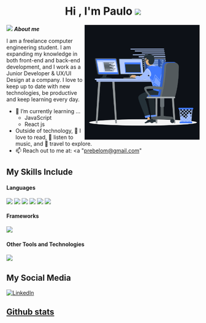 <h1 align="center">Hi , I'm Paulo <img src="https://media.giphy.com/media/hvRJCLFzcasrR4ia7z/giphy.gif" width="35"></h1>

<img align="right" width=300px alt="Unicorn" src="https://raw.githubusercontent.com/SubhadeepZilong/SubhadeepZilong/main/icons/animation_500_kxa883sd.gif" alt="SubhadeepZilong" />

<img src="https://media.giphy.com/media/ObNTw8Uzwy6KQ/giphy.gif" width="30px"> ***About me***

I am a freelance computer engineering student. I am expanding my knowledge in both front-end and back-end development, and I work as a Junior Developer & UX/UI Design at a company. I love to keep up to date with new technologies, be productive and keep learning every day.

- 🌱 I’m currently learning ...
    - JavaScript
    - React js
- Outside of technology, 📖 I love to read, 🎵 listen to music, and 🌴 travel to explore.
- 📫 Reach out to me at: <a "prebelom@gmail.com"</a>

<h2> My Skills Include </h2>

<h4> Languages </h4>
<span>
<img src="https://img.shields.io/badge/HTML5-E34F26?style=for-the-badge&logo=html5&logoColor=white">
<img src="https://img.shields.io/badge/CSS3-1572B6?style=for-the-badge&logo=css3&logoColor=white">
<img src="https://img.shields.io/badge/JavaScript-F7DF1E?style=for-the-badge&logo=javascript&logoColor=black">
<img src="https://img.shields.io/badge/C-00599C?style=for-the-badge&logo=c&logoColor=white">
<img src="https://img.shields.io/badge/PHP-777BB4?style=for-the-badge&logo=php&logoColor=white">
<img src="https://img.shields.io/badge/python-3670A0?style=for-the-badge&logo=python&logoColor=ffdd54">
</span>

<h4> Frameworks </h4>
<span>
<img src="https://img.shields.io/badge/Bootstrap-563D7C?style=for-the-badge&logo=bootstrap&logoColor=white">
</span>

<h4> Other Tools and Technologies </h4>
<span>
<img src="https://img.shields.io/badge/Git-F05032?style=for-the-badge&logo=git&logoColor=white">

</span>

<h2> My Social Media </h2>

<span>
<a href="https://www.linkedin.com/in/julieta-fernandez-queiro/">
<img src="https://img.shields.io/badge/linkedin-%230077B5.svg?style=for-the-badge&logo=linkedin&logoColor=white" alt="LinkedIn">

</span>

<h2> Github stats </h2>

</div>
